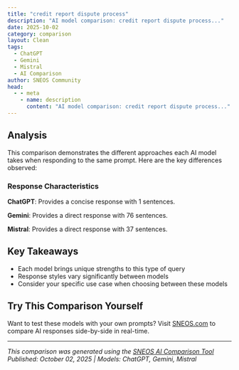 ```yaml
---
title: "credit report dispute process"
description: "AI model comparison: credit report dispute process..."
date: 2025-10-02
category: comparison
layout: Clean
tags:
  - ChatGPT
  - Gemini
  - Mistral
  - AI Comparison
author: SNEOS Community
head:
  - - meta
    - name: description
      content: "AI model comparison: credit report dispute process..."
---
```


<ChatComparison
  title="credit report dispute process"
  prompt="credit report dispute process"
  :responses='{
    "ChatGPT": "Disputing an item on your credit report can be an important step if you believe there are inaccuracies or errors. Here’s a step-by-step guide on how to navigate the credit report dispute process:\n\n### Step 1: Obtain Your Credit Reports\n1. **Request Your Reports**: You can request a free copy of your credit report from each of the three major credit reporting agencies (Experian, TransUnion, and Equifax) once a year at AnnualCreditReport.com.\n2. **Review Your Reports**: Carefully go through your reports for any inaccuracies, errors, or unfamiliar accounts.\n\n### Step 2: Identify Discrepancies\n1. **Highlight Errors**: Note any mistakes you find, such as incorrect personal information, accounts that don’t belong to you, incorrectly reported payment histories, or accounts that are not updated.\n2. **Gather Evidence**: Collect any documentation that supports your claim, such as payment receipts, account statements, or correspondence with creditors.\n\n### Step 3: Dispute the Errors\n1. **Contact the Credit Bureau**: You can dispute errors directly with the credit reporting agency. Each bureau has its own process:\n   - **Online**: You can submit a dispute through the website of the relevant credit bureau.\n   - **By Mail**: Send a letter detailing the errors. Include your identifying information, a clear description of each item being disputed, and copies of supporting documentation.\n   - **By Phone**: You can also call, but it’s usually better to submit in writing for documentation purposes.\n\n   When submitting disputes, you may need to provide:\n   - Your name and address\n   - A statement identifying the items you disagree with\n   - The basis for your disagreement\n   - Copies of any relevant documentation\n\n2. **Contact the Creditor**: Notify the creditor that reported the inaccurate information. You can ask them to correct the information they provided to the credit bureau.\n\n### Step 4: Wait for Investigation\n1. **Investigation Period**: The credit bureau is required to investigate your dispute, typically within 30 days. They will contact the creditor to verify the information.\n2. **Response from Bureau**: Once the investigation is complete, the bureau will send you the results in writing and provide a free copy of your credit report if your dispute results in a change.\n\n### Step 5: Review the Outcome\n1. **Outcome Notification**: Check whether the disputed information was corrected or removed. If the outcome is favorable, ensure that it reflects on your credit report.\n2. **If Dispute is Not Resolved**: If you disagree with the outcome, you can add a statement of dispute to your credit report explaining your perspective. Additionally, you can dispute the item again or seek assistance from consumer protection agencies.\n\n### Step 6: Follow Up\n1. **Monitor Your Credit**: Keep an eye on your credit report and score to ensure that the corrections have been made.\n2. **Continue to Report Issues**: If you find other errors in the future, repeat this process as necessary.\n\n### Tips:\n- Keep copies of all correspondence sent and received.\n- Track your timelines and ensure that the credit bureau and creditor adhere to their response times.\n- Be concise and factual in your disputes to maintain clarity.\n\n### Important Resources\n- **Consumer Financial Protection Bureau (CFPB)**: Offers guides on understanding your credit report and dispute process.\n- **Federal Trade Commission (FTC)**: Provides information on credit reports and consumer rights.\n\nFollowing these steps can help ensure your credit report accurately reflects your credit history.",
    "Gemini": "The credit report dispute process allows you to challenge inaccurate or incomplete information on your credit reports from the three major credit bureaus: Equifax, Experian, and TransUnion. Here\u0027s a breakdown of the process:\n\n**1. Review Your Credit Reports:**\n\n*   **Get Your Reports:** You are entitled to a free credit report from each of the three major credit bureaus once every 12 months through [AnnualCreditReport.com](https://www.annualcreditreport.com/).  You can also get free reports if you\u0027ve been denied credit or have reason to believe your information has been misused.\n*   **Examine Carefully:**  Thoroughly review each report. Look for:\n    *   **Incorrect Personal Information:**  Name, address, Social Security number, date of birth.\n    *   **Incorrect Account Information:**  Incorrect credit limits, balances, payment history, dates an account was opened or closed.\n    *   **Accounts That Aren\u0027t Yours:**  Accounts you don\u0027t recognize, which could be a sign of identity theft.\n    *   **Duplicate Accounts:** Multiple listings for the same account.\n    *   **Incorrect Public Records:**  Bankruptcies, judgments, or liens that are inaccurate or don\u0027t belong to you.\n    *   **Outdated Information:**  Negative information (late payments, collections) generally stays on your report for 7 years, and bankruptcies for 7-10 years, depending on the type.  Check for items that should have been removed.\n\n**2. Gather Supporting Documentation:**\n\n*   **Collect Evidence:**  Gather any documents that support your dispute. This might include:\n    *   **Proof of Identity:**  Driver\u0027s license, Social Security card.\n    *   **Proof of Address:**  Utility bill, bank statement.\n    *   **Payment Records:**  Canceled checks, bank statements, payment confirmations.\n    *   **Account Statements:**  Original credit card statements, loan documents.\n    *   **Letters or Agreements:**  Letters from creditors, settlement agreements.\n    *   **Police Reports:**  If you\u0027re disputing identity theft.\n\n**3. File Your Dispute:**\n\n*   **Choose a Method:** You can dispute inaccuracies with each credit bureau online, by mail, or sometimes by phone (though online or mail is generally preferred).\n    *   **Online:**  Go to the credit bureau\u0027s website and follow their dispute process.  You\u0027ll typically need to create an account.\n    *   **Mail:** Send a written dispute letter to the credit bureau.\n*   **Craft Your Dispute Letter (if disputing by mail):** Your letter should include:\n    *   **Your Full Name:** As it appears on your credit report.\n    *   **Your Current Address:** And any addresses you\u0027ve lived at in the past two years.\n    *   **Your Date of Birth:**\n    *   **Your Social Security Number:**\n    *   **The Name of the Credit Bureau:** (Equifax, Experian, or TransUnion)\n    *   **The Account Number(s) or Specific Items You Are Disputing:**  Clearly identify the incorrect information.\n    *   **A Detailed Explanation of Why You Believe the Information Is Inaccurate or Incomplete:**  Be specific and concise.  State your reasons clearly (e.g., \u0022This account does not belong to me,\u0022 \u0022I made the payment on time,\u0022 \u0022The balance is incorrect\u0022).\n    *   **Copies of Your Supporting Documentation:**  **Never send originals.**  Make clear copies of your documents.\n    *   **A Request for Correction or Deletion:**  Specifically state what you want the credit bureau to do (e.g., \u0022Please remove this account from my credit report,\u0022 \u0022Please update the payment history to reflect on-time payments\u0022).\n    *   **Your Signature:**\n*   **Credit Bureau Addresses:**  Use these addresses for mailing disputes:\n    *   **Equifax:**\n        Equifax Information Services LLC\n        P.O. Box 740256\n        Atlanta, GA 30374\n    *   **Experian:**\n        Experian\n        P.O. Box 4500\n        Allen, TX 75013\n    *   **TransUnion:**\n        TransUnion LLC\n        P.O. Box 2000\n        Chester, PA 19016\n\n**4. Credit Bureau Investigation:**\n\n*   **The Credit Bureau\u0027s Role:** Once the credit bureau receives your dispute, they are required to investigate.\n*   **Timeframe:** They generally have 30 days (sometimes extended to 45 days in certain circumstances) to investigate your dispute.\n*   **Information Provider Verification:** The credit bureau will contact the information provider (e.g., the bank, credit card company, or collection agency) that reported the information you are disputing. The information provider must then verify the accuracy of the information.\n*   **Results:**  The credit bureau will notify you of the results of their investigation in writing.\n\n**5. Review the Results:**\n\n*   **If the Information is Corrected or Deleted:** Great! Review your credit report again to ensure the changes have been made.\n*   **If the Information is Verified as Accurate:** You have a few options:\n    *   **Re-dispute with Additional Information:** If you have new evidence that you didn\u0027t provide in your initial dispute, you can try disputing again.\n    *   **Contact the Information Provider Directly:** Contact the bank, credit card company, or collection agency that reported the information and try to resolve the issue directly with them.  If they agree to correct the information, they will need to notify the credit bureaus.\n    *   **Add a Consumer Statement to Your Credit Report:** You can add a brief statement (usually 100-200 words) to your credit report explaining your side of the story.  This won\u0027t change the information itself, but it will provide context for potential lenders.\n    *   **Consider Legal Action:** If you believe the information is still inaccurate and is causing you significant harm, you may want to consult with a lawyer.\n\n**Important Considerations:**\n\n*   **Dispute Directly with Each Bureau:** You must file a dispute with each credit bureau that has the inaccurate information on your report.  They don\u0027t automatically share information with each other.\n*   **Be Patient:** The dispute process can take time.  Keep records of all correspondence.\n*   **Avoid Credit Repair Companies:** Be wary of credit repair companies that promise to fix your credit for a fee.  You can do everything they do yourself for free. Many engage in questionable practices.\n*   **Maintain Good Credit Habits:** While disputing errors, continue to make on-time payments and manage your credit responsibly.  This will help improve your credit score.\n*   **Keep Copies:** Keep copies of all documents and letters you send to the credit bureaus.  Consider sending your letters via certified mail with return receipt requested to have proof of delivery.\n\nBy following these steps, you can effectively dispute inaccurate information on your credit reports and help ensure that your credit history is accurate and fair. Remember to be persistent and organized throughout the process.\n",
    "Mistral": "Disputing errors on your credit report is an important step to ensure the accuracy of your financial history. Here\u2019s a step-by-step guide to the credit report dispute process:\n\n### 1. Obtain Your Credit Report\n- **Request Your Report:** You are entitled to one free credit report from each of the three major credit bureaus (Equifax, Experian, and TransUnion) annually. You can obtain these reports from AnnualCreditReport.com.\n- **Review Your Report:** Carefully review your credit report for any inaccuracies, such as incorrect personal information, accounts that do not belong to you, incorrect payment history, or outdated information.\n\n### 2. Identify the Errors\n- **Highlight Inaccuracies:** Make a list of all the errors you find on your credit report. Be specific about what is incorrect and why.\n\n### 3. Gather Documentation\n- **Collect Evidence:** Gather any documents that support your dispute, such as bank statements, payment records, or letters from creditors.\n\n### 4. Write a Dispute Letter\n- **Address the Credit Bureau:** Write a letter to the credit bureau that issued the report with the error. Include your full name, address, and a clear explanation of the dispute.\n- **Include Documentation:** Attach copies of any supporting documents. Do not send originals.\n- **Request a Return Receipt:** Send your letter via certified mail with a return receipt requested to ensure it is received.\n\n### 5. Contact the Creditor\n- **Notify the Creditor:** In addition to contacting the credit bureau, you should also notify the creditor or information provider that reported the incorrect information.\n- **Provide Documentation:** Send a similar letter and supporting documents to the creditor.\n\n### 6. Wait for a Response\n- **Credit Bureau Investigation:** The credit bureau typically has 30 days to investigate your dispute. They will contact the creditor to verify the information.\n- **Creditor Response:** The creditor also has a responsibility to investigate and respond to the credit bureau.\n\n### 7. Review the Results\n- **Receive the Results:** The credit bureau will send you the results of the investigation. If the dispute is resolved in your favor, the credit bureau will update your credit report.\n- **Follow-Up:** If the dispute is not resolved in your favor, you can request that a statement of the dispute be included in your file and in future reports.\n\n### 8. Consider Additional Steps\n- **Re-Dispute:** If you are not satisfied with the outcome, you can re-dispute the item with additional documentation.\n- **File a Complaint:** If you believe the credit bureau or creditor is not handling your dispute properly, you can file a complaint with the Consumer Financial Protection Bureau (CFPB).\n\n### 9. Monitor Your Credit Report\n- **Regular Checks:** Continue to monitor your credit report regularly to ensure that the corrections have been made and that no new errors have appeared.\n\n### Tips for Success\n- **Be Thorough:** Provide as much detail and documentation as possible to support your dispute.\n- **Be Patient:** The dispute process can take time, so be patient and persistent.\n- **Keep Records:** Keep copies of all correspondence and documentation related to your dispute.\n\nBy following these steps, you can effectively dispute errors on your credit report and ensure that your financial history is accurately reflected."
  }'
  published-date="12:10"
/>

## Analysis

This comparison demonstrates the different approaches each AI model takes when responding to the same prompt. Here are the key differences observed:

### Response Characteristics

**ChatGPT**: Provides a concise response with 1 sentences. 

**Gemini**: Provides a direct response with 76 sentences. 

**Mistral**: Provides a direct response with 37 sentences. 

## Key Takeaways

- Each model brings unique strengths to this type of query
- Response styles vary significantly between models
- Consider your specific use case when choosing between these models

## Try This Comparison Yourself

Want to test these models with your own prompts? Visit [SNEOS.com](https://sneos.com) to compare AI responses side-by-side in real-time.

---

*This comparison was generated using the [SNEOS AI Comparison Tool](https://sneos.com)*
*Published: October 02, 2025 | Models: ChatGPT, Gemini, Mistral*
